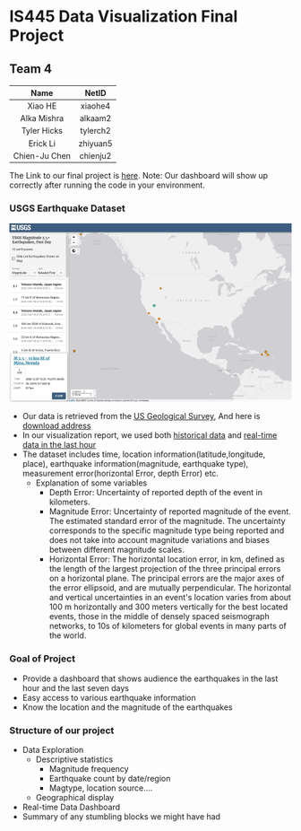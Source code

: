 # IS445 Data Visualization Final Project
## Team 4
| Name          | NetID |
|:-------------:| :-----:|
| Xiao HE | xiaohe4 |
| Alka Mishra |   alkaam2 |
| Tyler Hicks |   tylerch2 |
| Erick Li |  zhiyuan5 |
| Chien-Ju Chen |  chienju2 |  

The Link to our final project is [here](https://github.com/XIAO-HE-1/IS445-Final-USGS-Earthquake-Data/blob/main/Earthquake_Visualization_IS445_Group4.ipynb). 
Note: Our dashboard will show up correctly after running the code in your environment.

### USGS Earthquake Dataset
<img src="https://github.com/XIAO-HE-1/IS445-Final-USGS-Earthquake-Data/blob/main/usgs_picture.png" width="800">  

* Our data is retrieved from the [US Geological Survey](https://www.usgs.gov/natural-hazards/earthquake-hazards/earthquakes), And here is [download address](https://earthquake.usgs.gov/earthquakes/search/)
* In our visualization report, we used both [historical data](https://github.com/XIAO-HE-1/IS445-Final-USGS-Earthquake-Data/blob/main/EarthquakeData_12092020-12162020.csv) and [real-time data in the last hour](https://earthquake.usgs.gov/earthquakes/feed/v1.0/summary/all_hour.geojson)
* The dataset includes time, location information(latitude,longitude, place), earthquake information(magnitude, earthquake type), measurement error(horizontal Error, depth Error) etc.  
  * Explanation of some variables
      * Depth Error: Uncertainty of reported depth of the event in kilometers.
      * Magnitude Error: Uncertainty of reported magnitude of the event. The estimated standard error of the magnitude. The uncertainty corresponds to the specific magnitude type being reported and does not take into account magnitude variations and biases between different magnitude scales. 
      * Horizontal Error: The horizontal location error, in km, defined as the length of the largest projection of the three principal errors on a horizontal plane. The principal errors are the major axes of the error ellipsoid, and are mutually perpendicular. The horizontal and vertical uncertainties in an event's location varies from about 100 m horizontally and 300 meters vertically for the best located events, those in the middle of densely spaced seismograph networks, to 10s of kilometers for global events in many parts of the world. 

### Goal of Project 
* Provide a dashboard that shows audience the earthquakes in the last hour and the last seven days
* Easy access to various earthquake information
* Know the location and the magnitude of the earthquakes

### Structure of our project
* Data Exploration
  * Descriptive statistics
    * Magnitude frequency
    * Earthquake count by date/region
    * Magtype, location source….
  * Geographical display
* Real-time Data Dashboard
* Summary of any stumbling blocks we might have had
